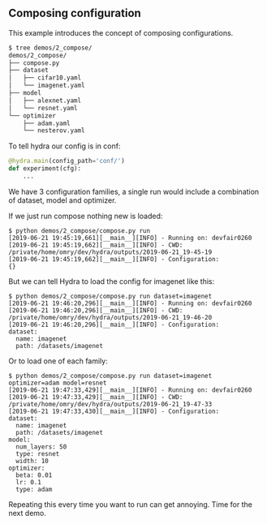 ## Composing configuration
This example introduces the concept of composing configurations.
```bash
$ tree demos/2_compose/
demos/2_compose/
├── compose.py
├── dataset
│   ├── cifar10.yaml
│   └── imagenet.yaml
├── model
│   ├── alexnet.yaml
│   └── resnet.yaml
└── optimizer
    ├── adam.yaml
    └── nesterov.yaml
```

To tell hydra our config is in conf:
```python
@hydra.main(config_path='conf/')
def experiment(cfg):
    ...
```

We have 3 configuration families, a single run would include a combination of dataset, model and optimizer.

If we just run compose nothing new is loaded:
```text
$ python demos/2_compose/compose.py run
[2019-06-21 19:45:19,661][__main__][INFO] - Running on: devfair0260
[2019-06-21 19:45:19,662][__main__][INFO] - CWD: /private/home/omry/dev/hydra/outputs/2019-06-21_19-45-19
[2019-06-21 19:45:19,662][__main__][INFO] - Configuration:
{}
```

But we can tell Hydra to load the config for imagenet like this:
```text
$ python demos/2_compose/compose.py run dataset=imagenet
[2019-06-21 19:46:20,296][__main__][INFO] - Running on: devfair0260
[2019-06-21 19:46:20,296][__main__][INFO] - CWD: /private/home/omry/dev/hydra/outputs/2019-06-21_19-46-20
[2019-06-21 19:46:20,296][__main__][INFO] - Configuration:
dataset:
  name: imagenet
  path: /datasets/imagenet
```

Or to load one of each family:
```text
$ python demos/2_compose/compose.py run dataset=imagenet optimizer=adam model=resnet
[2019-06-21 19:47:33,429][__main__][INFO] - Running on: devfair0260
[2019-06-21 19:47:33,429][__main__][INFO] - CWD: /private/home/omry/dev/hydra/outputs/2019-06-21_19-47-33
[2019-06-21 19:47:33,430][__main__][INFO] - Configuration:
dataset:
  name: imagenet
  path: /datasets/imagenet
model:
  num_layers: 50
  type: resnet
  width: 10
optimizer:
  beta: 0.01
  lr: 0.1
  type: adam
```

Repeating this every time you want to run can get annoying.
Time for the next demo.
